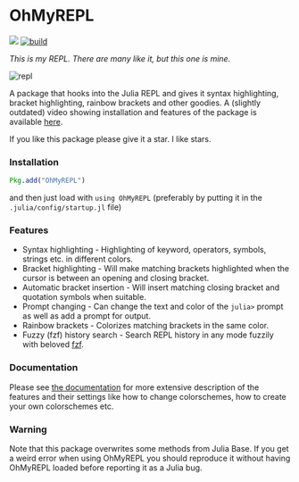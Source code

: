 # OhMyREPL


[![][docs-stable-img]][docs-stable-url] [![build](https://github.com/KristofferC/OhMyREPL.jl/workflows/CI/badge.svg)](https://github.com/KristofferC/OhMyREPL.jl/actions?query=workflow%3ACI) 

[docs-stable-img]: https://img.shields.io/badge/docs-blue.svg
[docs-stable-url]: https://kristofferc.github.io/OhMyREPL.jl/latest

*This is my REPL. There are many like it, but this one is mine.*

![repl](https://i.imgur.com/wtR0ASD.png)


A package that hooks into the Julia REPL and gives it syntax highlighting, bracket highlighting, rainbow brackets and other goodies.
A (slightly outdated) video showing installation and features of the package is available [here](https://www.youtube.com/watch?v=lTLPAOLLbTU).

If you like this package please give it a star. I like stars.

### Installation

```jl
Pkg.add("OhMyREPL")
```

and then just load with `using OhMyREPL` (preferably by putting it in the `.julia/config/startup.jl` file)

### Features

* Syntax highlighting - Highlighting of keyword, operators, symbols, strings etc. in different colors.
* Bracket highlighting - Will make matching brackets highlighted when the cursor is between an opening and closing bracket.
* Automatic bracket insertion - Will insert matching closing bracket and quotation symbols when suitable.
* Prompt changing - Can change the text and color of the `julia>` prompt as well as add a prompt for output.
* Rainbow brackets - Colorizes matching brackets in the same color.
* Fuzzy (fzf) history search - Search REPL history in any mode fuzzily with beloved [fzf](https://github.com/junegunn/fzf).

### Documentation

Please see [the documentation](https://KristofferC.github.io/OhMyREPL.jl/latest) for more extensive description of the features and their settings like how to change colorschemes, how to create your own colorschemes etc.

[docs-latest-img]: https://img.shields.io/badge/docs-latest-blue.svg
[docs-latest-url]: https://kristofferc.github.io/OhMyREPL.jl/latest/

### Warning

Note that this package overwrites some methods from Julia Base. If you get a weird error when using OhMyREPL you should reproduce it without having OhMyREPL loaded before reporting it as a Julia bug.
